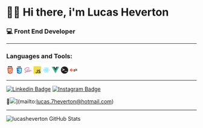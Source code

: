 # 🖐🏻 Hi there, i'm Lucas Heverton

### 💻 Front End Developer

<hr>

### Languages and Tools:

<code><img height="20" src="https://raw.githubusercontent.com/github/explore/80688e429a7d4ef2fca1e82350fe8e3517d3494d/topics/html/html.png"></code>
<code><img height="20" src="https://raw.githubusercontent.com/github/explore/80688e429a7d4ef2fca1e82350fe8e3517d3494d/topics/css/css.png"></code>
<code><img height="20" src="https://raw.githubusercontent.com/github/explore/80688e429a7d4ef2fca1e82350fe8e3517d3494d/topics/sass/sass.png"></code>
<code><img height="20" src="https://raw.githubusercontent.com/github/explore/80688e429a7d4ef2fca1e82350fe8e3517d3494d/topics/javascript/javascript.png"></code>
<code><img height="20" src="https://raw.githubusercontent.com/github/explore/80688e429a7d4ef2fca1e82350fe8e3517d3494d/topics/react/react.png"></code>
<code><img height="20" src="https://raw.githubusercontent.com/github/explore/80688e429a7d4ef2fca1e82350fe8e3517d3494d/topics/vue/vue.png"></code>
<code><img height="20" src="https://raw.githubusercontent.com/github/explore/80688e429a7d4ef2fca1e82350fe8e3517d3494d/topics/terminal/terminal.png"></code>
<code><img height="20" src="https://raw.githubusercontent.com/github/explore/80688e429a7d4ef2fca1e82350fe8e3517d3494d/topics/git/git.png"></code>

<hr>

[![Linkedin Badge](https://img.shields.io/badge/-LucasHeverton-0e76a8?style=flat-square&logo=Linkedin&logoColor=white&link=https://www.linkedin.com/in/lucas-heverton/)](https://www.linkedin.com/in/lucas-heverton/)
[![Instagram Badge](https://img.shields.io/badge/-@_llucash-E1306C?style=flat-square&labelColor=E1306C&logo=instagram&logoColor=white&link=https://www.instagram.com/_llucash/)](https://www.instagram.com/_llucash/) 

📨![](https://img.shields.io/badge/-lucas.7heverton@hotmail.com-0078d4?style=flat-square&logo=Outlook&logoColor=white&link=mailto:lucas.7heverton@hotmail.com)](mailto:lucas.7heverton@hotmail.com)

<hr>

![lucasheverton GitHub Stats](https://github-readme-stats.vercel.app/api?username=lucasheverton&show_icons=true)
